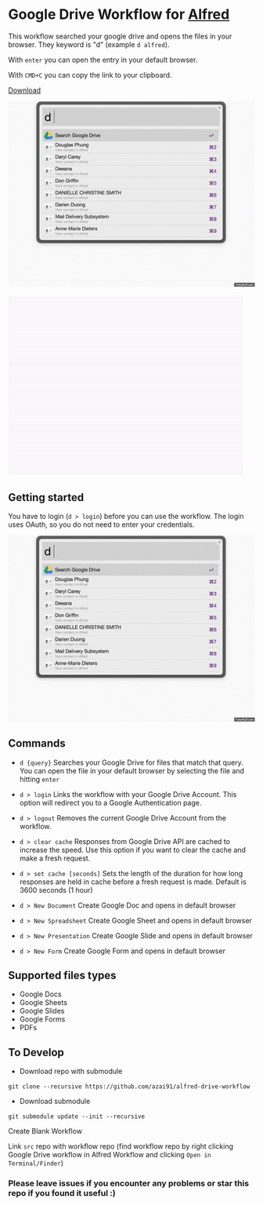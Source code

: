 # Google Drive Workflow for [Alfred](http://www.alfredapp.com/)
This workflow searched your google drive and opens the files in your browser. They keyword is "d" (example ```d alfred```).

With ```enter``` you can open the entry in your default browser.

With ```CMD+C``` you can copy the link to your clipboard.

[Download](http://www.packal.org/workflow/alfred-drive-workflow)

![inline](./assets/search.gif)

![inline](./assets/create.gif)

## Getting started

You have to login (```d > login```) before you can use the workflow. The login uses OAuth, so you do not need to enter your credentials.

![inline](./assets/login.gif)

## Commands
- ```d {query}```
Searches your Google Drive for files that match that query. You can open the file in your default browser by selecting the file and hitting ```enter```

- ```d > login```
Links the workflow with your Google Drive Account. This option will redirect you to a Google Authentication page.

- ```d > logout```
Removes the current Google Drive Account from the workflow.

- ```d > clear cache```
Responses from Google Drive API are cached to increase the speed. Use this option if you want to clear the cache and make a fresh request.

- ```d > set cache [seconds]```
Sets the length of the duration for how long responses are held in cache before a fresh request is made. Default is 3600 seconds (1 hour)

- ```d > New Document```
Create Google Doc and opens in default browser

- ```d > New Spreadsheet```
Create Google Sheet and opens in default browser

- ```d > New Presentation```
Create Google Slide and opens in default browser

- ```d > New Form```
Create Google Form and opens in default browser

## Supported files types

- Google Docs
- Google Sheets
- Google Slides
- Google Forms
- PDFs

## To Develop

- Download repo with submodule
```
git clone --recursive https://github.com/azai91/alfred-drive-workflow
```

- Download submodule
```
git submodule update --init --recursive
```

Create Blank Workflow

Link `src` repo with workflow repo (find workflow repo by right clicking Google Drive workflow in Alfred Workflow and clicking `Open in Terminal/Finder`)

### Please leave issues if you encounter any problems or star this repo if you found it useful :)
